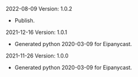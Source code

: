 2022-08-09 Version: 1.0.2
- Publish.

2021-12-16 Version: 1.0.1
- Generated python 2020-03-09 for Eipanycast.

2021-11-26 Version: 1.0.0
- Generated python 2020-03-09 for Eipanycast.

